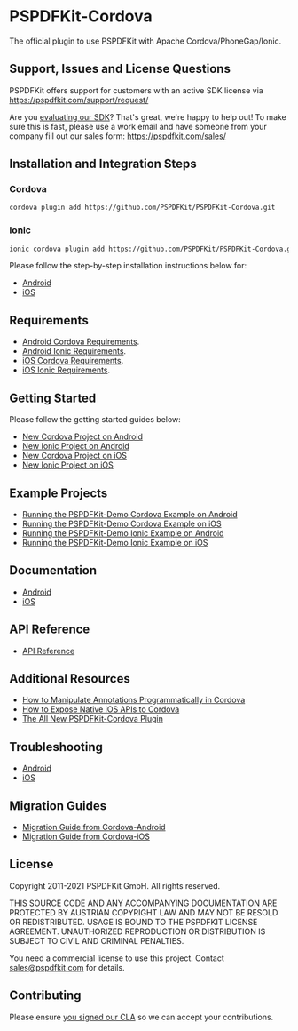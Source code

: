 # PSPDFKit-Cordova

The official plugin to use PSPDFKit with Apache Cordova/PhoneGap/Ionic.

## Support, Issues and License Questions

PSPDFKit offers support for customers with an active SDK license via https://pspdfkit.com/support/request/

Are you [evaluating our SDK](https://pspdfkit.com/try/)? That's great, we're happy to help out! To make sure this is fast, please use a work email and have someone from your company fill out our sales form: https://pspdfkit.com/sales/

## Installation and Integration Steps

### Cordova

```sh
cordova plugin add https://github.com/PSPDFKit/PSPDFKit-Cordova.git
```

### Ionic

```sh
ionic cordova plugin add https://github.com/PSPDFKit/PSPDFKit-Cordova.git
```

Please follow the step-by-step installation instructions below for:

- [Android](/docs/android#installation)
- [iOS](/docs/ios#installation)

## Requirements

- [Android Cordova Requirements](docs/android#cordova-requirements).
- [Android Ionic Requirements](docs/android#ionic-requirements).
- [iOS Cordova Requirements](docs/ios#cordova-requirements).
- [iOS Ionic Requirements](docs/ios#ionic-requirements).

## Getting Started

Please follow the getting started guides below:

- [New Cordova Project on Android](/docs/android#new-cordova-project)
- [New Ionic Project on Android](/docs/android#new-ionic-project)
- [New Cordova Project on iOS](/docs/ios#new-cordova-project)
- [New Ionic Project on iOS](/docs/ios#new-ionic-project)

## Example Projects

- [Running the PSPDFKit-Demo Cordova Example on Android](/docs/android#running-the-pspdfkit-demo-cordova-example)
- [Running the PSPDFKit-Demo Cordova Example on iOS](/docs/android#running-the-pspdfkit-demo-cordova-example)
- [Running the PSPDFKit-Demo Ionic Example on Android](/docs/android#running-the-pspdfkit-demo-ionic-example)
- [Running the PSPDFKit-Demo Ionic Example on iOS](/docs/android#running-the-pspdfkit-demo-ionic-example)

## Documentation

- [Android](/docs/android/README.md)
- [iOS](/docs/ios/README.md)

## API Reference

- [API Reference](/www/PSPDFKit.js)

## Additional Resources

- [How to Manipulate Annotations Programmatically in Cordova](https://pspdfkit.com/blog/2019/how-to-manipulate-annotations-programmatically-in-cordova/)
- [How to Expose Native iOS APIs to Cordova](https://pspdfkit.com/blog/2019/how-to-expose-ios-api-to-cordova/)
- [The All New PSPDFKit-Cordova Plugin](https://pspdfkit.com/blog/2019/pspdfkit-cordova/)

## Troubleshooting

- [Android](/docs/android#troubleshooting)
- [iOS](/docs/ios#troubleshooting)

## Migration Guides

- [Migration Guide from Cordova-Android](/docs/android#migration-guide-from-cordova-android)
- [Migration Guide from Cordova-iOS](/docs/ios#migration-guide-from-cordova-ios)

## License

Copyright 2011-2021 PSPDFKit GmbH. All rights reserved.

THIS SOURCE CODE AND ANY ACCOMPANYING DOCUMENTATION ARE PROTECTED BY AUSTRIAN COPYRIGHT LAW
AND MAY NOT BE RESOLD OR REDISTRIBUTED. USAGE IS BOUND TO THE PSPDFKIT LICENSE AGREEMENT.
UNAUTHORIZED REPRODUCTION OR DISTRIBUTION IS SUBJECT TO CIVIL AND CRIMINAL PENALTIES.

You need a commercial license to use this project. Contact sales@pspdfkit.com for details.

## Contributing

Please ensure [you signed our CLA](https://pspdfkit.com/guides/web/current/miscellaneous/contributing/) so we can accept your contributions.
